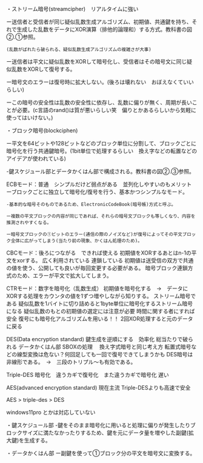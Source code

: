 ・ストリーム暗号(streamcipher)　リアルタイムに強い

  ー送信者と受信者が同じ疑似乱数生成アルゴリズム、初期値、共通鍵を持ち、それで生成した乱数をデータにXOR演算（排他的論理和）する方式。教科書の図②.①参照。

    (乱数がばれたら破られる、疑似乱数生成アルゴリズムの複雑さが大事)

  ー送信者は平文に疑似乱数をXORして暗号化し、受信者はその暗号文に同じ疑似乱数をXORして復号する。

  ー暗号文のエラーは復号時に拡大しない。(後ろは壊れない　おぼえなくていいらしい)

  ーこの暗号の安全性は乱数の安全性に依存し、乱数に偏りが無く、周期が長いことが必要。(c言語のrand()は質が悪いらしい笑　偏りとかあるらしいから気軽に使ってはいけない。)

・ブロック暗号(blockciphen)

  ー平文を64ビットや128ビットなどのブロック単位に分割して、ブロックごとに暗号化を行う共通鍵暗号。(1bit単位で処理するらしい　換え字などの転置などのアイデアが使われている)

  -鍵スケジュール部とデータかくはん部で構成される。教科書の図②.③参照。



  ECBモード：普通　シンプルだけど弱点がある　並列化しやすいのもメリット
    ーブロックごとに独立して暗号化/復号を行う、基本かつシンプルなモード。

    -基本的な暗号そのものであるため、ElectronicCodeBook(暗号帳)方式と呼ぶ。

    ー複数の平文ブロックの内容が同じであれば、それらの暗号文ブロックも等しくなり、内容を推測されやすくなる。

    ー暗号文ブロックの①ビットのエラー(通信の際のノイズなど)が復号によってその平文ブロック全体に広がってしまう(当たり前の現象、かくはん処理のため)。


  CBCモード：後ろにつながる　できれば使える
    初期値をXORするあとはn-1の平文をxorする。
    広く利用されている
    連鎖している
    初期値は送受信の双方で共通の値を使う、公開しても良いが毎回変更する必要がある。
    暗号ブロック連鎖方式のため、エラーが平文で拡大してしまう。

  CTRモード：数字を暗号化（乱数生成）
    初期値を暗号化する　→　データにXORする処理をカウンタの値を1ずつ増やしながら知りする。
    ストリーム暗号である
    疑似乱数を1バイトに切り詰めると1byte単位に暗号化するストリーム暗号になる
    疑似乱数のもとの初期値の選定には注意が必要 時間に関する者にすれば安全
    復号にも暗号化アルゴリズムを用いる！！
    2回XOR処理すると元のデータに戻る

  DES(Data encryption standard)
    鍵生成を逆順にする　効率化
    総当たりで破られる
    データかくはん部
    SBOXの処理
      　換え字式暗号と同じ考え方
    転置式暗号などの線型変換は危ない？何回足しても一回で復号できてしまうかも
    DES暗号は非線形である。　→　三段のトリプル～も有効である。
  
  Triple-DES
    暗号化　違うカギで復号化　また違うカギで暗号化
    遅い
  
  AES(advanced encryption standard)
    現在主流
    Triple-DESよりも高速で安全

  AES > triple-des > DES

  windows11pro とかは対応していない


・鍵スケジュール部
  -鍵をそのまま暗号化に用いると処理に偏りが発生したりブロックサイズに満たなかったりするため、鍵を元にデータ量を増やした副鍵(拡大鍵)を生成する。

・データかくはん部
  ー副鍵を使って①ブロック分の平文を暗号文に変換する。


